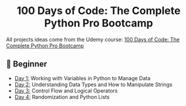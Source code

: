 <h1 align="center">100 Days of Code: The Complete Python Pro Bootcamp</h1>

All projects ideas come from the Udemy course: [100 Days of Code: The Complete Python Pro Bootcamp](https://www.udemy.com/course/100-days-of-code/)


## 🔰 Beginner 
- [Day 1:](https://github.com/jolynutella/100-days-of-Python-and-Docker/tree/main/Day%201) Working with Variables in Python to Manage Data
- [Day 2:](https://github.com/jolynutella/100-days-of-Python-and-Docker/tree/main/Day%202) Understanding Data Types and How to Manipulate Strings
- [Day 3:](https://github.com/jolynutella/100-days-of-Python-and-Docker/tree/main/Day%203) Control Flow and Logical Operators
- [Day 4:](https://github.com/jolynutella/100-days-of-Python-and-Docker/tree/main/Day%204) Randomization and Python Lists
